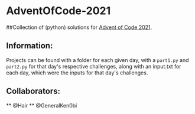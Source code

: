 # AdventOfCode-2021
##Collection of (python) solutions for [Advent of Code 2021](https://adventofcode.com/).

## Information:
  Projects can be found with a folder for each given day, with a `part1.py` and `part2.py` for that day's respective challenges, along with an input.txt for each day, which were the inputs for that day's challenges.

## Collaborators:
** @Hair
** @GeneralKen0bi
